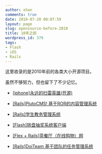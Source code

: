 ```yaml
---
author: xhan
comments: true
date: 2010-07-20 00:07:59
layout: page
slug: opensource-before-2010
title: 10年之前
wordpress_id: 379
tags:
- Flash
- iOS
- Rails
---
```


这里收录的是2010年前的各类大小开源项目。

虽然不够努力，但也留下了不少记忆。
  




	
  * [[iphone]永远的扫雷英雄(开源)](../2009/12/minesweeperever/)

	
  * [[Rails]PlutoCMS! 基于ROR的内容管理系统](../2009/10/plutocms-ruby-on-rails-cms/)

	
  * [[Rails]学生教务管理系统](../2009/10/student-manager-system-by-rails/)

	
  * [[Flash]转盘抽奖系统客户端](../2009/10/flash-lottery-activity-clien/)

	
  * [[Flex + Rails]茶餐厅（在线购物）网](../2009/10/flex-rails-e-commerce/)

	
  * [[Rails]DoiTeam 基于团队的任务管理系统](../2009/10/doiteam-project/)


